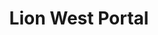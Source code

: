 ---
layout: place
title: "Lion West Portal"
permalink: /california/san-francisco/lion-west-portal.html
stateAbbr: CA
stateName: California
cityName: San Francisco
seo:
  name: "Lion West Portal"
  type: Restaurant
  links: https://lionwestportal.com/
description: "Looking for sushi in San Francisco, California? Check out Lion West Portal for a delightful Japanese dining experience. Enjoy a variety of sushi and other di..."
place_id: ChIJoTonKAB9j4AREVbqEuhgHYw
photos:
  - name: >-
      places/ChIJoTonKAB9j4AREVbqEuhgHYw/photos/AeeoHcJCZyhqrmeE1NC1U6JWs88JfV5n62O1rdCesMWExL9VcHrwXlHcIU8-1XUe8LANgywSFvv_rpB75ANffTUvhoMScblzVc6vjd9OBzew3FlG33iy5T0UgpOlBuW7FGK1LLzW3cRTEJ9dJ-neiArlt0lf7RKjwxtsZqHm6Q_xT74mEYJab1wBQlLsJY8pVncPMJUb2CN59s67RI8TKP3DJmX0pOfIydhe4-21yLkbaZBHmmnvAcCn0Cc5yzwj30HwhVTopL5JAos1yScqXr7d-YXyIIUpyRIkN9A43f3EorizJVjP4g4WXDPjYEsTAOzcbdSLaaWEh0T0MH9kjEjdMijEDDUp8uYPyU7rEoH2JdtH_D8fdExqorEZmuJcmTGQPsUJYvPAeuXZc2Zc7HOBl71unkEf8pjOt0jO-ujQePtYIg
    widthPx: 4800
    heightPx: 3600
    authorAttributions:
      - displayName: Mike Gaal
        uri: https://maps.google.com/maps/contrib/108204102116438754698
        photoUri: >-
          https://lh3.googleusercontent.com/a-/ALV-UjUoYm7YO5zs8XkHAMYMSBes46wbRoMtsrCa6s3yWEJ0AT9nUDZpYQ=s100-p-k-no-mo
    flagContentUri: >-
      https://www.google.com/local/imagery/report/?cb_client=maps_api_places.places_api&image_key=!1e10!2sCIHM0ogKEICAgIDPrp32UA&hl=en-US
    googleMapsUri: >-
      https://www.google.com/maps/place//data=!3m4!1e2!3m2!1sCIHM0ogKEICAgIDPrp32UA!2e10!4m2!3m1!1s0x808f7d0028273aa1:0x8c1d60e812ea5611
  - name: >-
      places/ChIJoTonKAB9j4AREVbqEuhgHYw/photos/AeeoHcIRKXfJWLLcdFvJrVKdm2rOVLyZpugV1ttQsVVIlwxYDSiDJ7uyS08FUF94LZFjzr9Hv52AZWosiWfj2Isatc68_gYeSC5WLHNn7sHAaXPx7zuWyNf2ylnqMacL8O96Y6GLhB9WeUmxxgeQE6DJ-qG2vEQOhImiBIeGZrGdmDOL6oItQ6rUmLVP82tzI7qKQjkHNQ-UVsuV0jK9ONs7ZicogbGX3v0Qz6Y1UQdqlc0AB62vCjLUCWB6WeXxWfdDUu1rNFh1W8XCqfzDN_udP0ap_3Sh5JnbcagMLPzffxL4mLHxRNN5XANMuUB9nuY-JebMpmtq65B2H7qyYRapF_TmxOmU5hQK_LCURkOVmOlRZjoSILjGy0CJHJYv1msWN26n5yWUEE9pdDHlTUyNKoq3J3wlmr4I-viSNHZYQ9Mm1Q
    widthPx: 4032
    heightPx: 3024
    authorAttributions:
      - displayName: Grace Yuen
        uri: https://maps.google.com/maps/contrib/108110912267176227388
        photoUri: >-
          https://lh3.googleusercontent.com/a/ACg8ocKy_VcFQPaUVdGmEjTqyxaZJ98zvV_DPPJbAMWBacAaezTbNA=s100-p-k-no-mo
    flagContentUri: >-
      https://www.google.com/local/imagery/report/?cb_client=maps_api_places.places_api&image_key=!1e10!2sCIHM0ogKEICAgMCI9czZbw&hl=en-US
    googleMapsUri: >-
      https://www.google.com/maps/place//data=!3m4!1e2!3m2!1sCIHM0ogKEICAgMCI9czZbw!2e10!4m2!3m1!1s0x808f7d0028273aa1:0x8c1d60e812ea5611
  - name: >-
      places/ChIJoTonKAB9j4AREVbqEuhgHYw/photos/AeeoHcKebRx3FrRhTwS231rq0ldZdpWFnRZN7EutEjBtX-wt4RSgZvHSab0dFLzCu04tO4dvxusqUjAksL-HAWOPMW568pCNf2t3BYoPuN_ZIVTvndrvXmD8cXH6582VFGeLz6jadGlhy2vCSkL6dZfyJ01flLpOeCJcRmVCAKqRJqNO8Q-XHuppuAukOpNU_gRPoE_vd7WUJxPx2u5TzwWwoeq-WE6L8qwJHQWLIBp_gwaOhFJ2qukWKFLPcUmnQwnt-GbMwXVFRbvg2pAZjXGIU1mkp2LBuMihuCL-dhuSLIz5SUseOzegjI95euICIsQpwab88fvNL4ADav14F--YXZi4NM5cqejMf1He7i6f1ToEZOghwS9s2ipsAot0gcIzoW4vqLkXuqPhO1wdIBqIazJsLOWBcD8x7BmkPOWe4eaa7Rc
    widthPx: 4032
    heightPx: 3024
    authorAttributions:
      - displayName: Gaelen Gates
        uri: https://maps.google.com/maps/contrib/107636754349613569316
        photoUri: >-
          https://lh3.googleusercontent.com/a-/ALV-UjWnoFYUaYn1OcFXDGOBDAwC9iH9osbbS7c3uygTxL319HFQsiOz=s100-p-k-no-mo
    flagContentUri: >-
      https://www.google.com/local/imagery/report/?cb_client=maps_api_places.places_api&image_key=!1e10!2sCIHM0ogKEICAgMDA7oSnuwE&hl=en-US
    googleMapsUri: >-
      https://www.google.com/maps/place//data=!3m4!1e2!3m2!1sCIHM0ogKEICAgMDA7oSnuwE!2e10!4m2!3m1!1s0x808f7d0028273aa1:0x8c1d60e812ea5611
  - name: >-
      places/ChIJoTonKAB9j4AREVbqEuhgHYw/photos/AeeoHcLs55a8kL76C14ue1VvzQ5tsa3hf7Sr54LC8-NWYHBzYyBVYN6j91xZ-K1TpJXwQjKx5ay7-hM3XRWTpO4fnMhFVMBn1bjxPTs_W4EOG3ZayTc55kPRyj27SBvIFzCuodTtxqcSPoeAU4JGbFFTXXePzUI21CKg6yUcAvqFgxIkfHYk-P-c0sSLDZ4hXGl-l1Y10js6EI9xajyP6Mi2JjORUgmMip4NmYARpju_5Sl049yMXsyhzEBKEP9ebHxHMCbf6gt5lH3rwgf-JM4XDrqOWHak_eDYsFH8VvAKPkR1NpNQj3F1DR6uCEVAxvszM9yj_sv3e8NIBe02hw7KkrTNlq_MUpZnAo5NWmax4fIbKOs3aVcfoSxRTgX3VsknTj0wTJW1vDRVUvslAeMa2OjWxmj_0A_bIxFwER65B9A
    widthPx: 4032
    heightPx: 3024
    authorAttributions:
      - displayName: Claudio Palma
        uri: https://maps.google.com/maps/contrib/100190772748742117107
        photoUri: >-
          https://lh3.googleusercontent.com/a-/ALV-UjXx1JvRrjP37sSS2T7AdNLvwLFKvTOypxWqBU95XMXxTpGdJsr5=s100-p-k-no-mo
    flagContentUri: >-
      https://www.google.com/local/imagery/report/?cb_client=maps_api_places.places_api&image_key=!1e10!2sCIHM0ogKEICAgICvo72zOQ&hl=en-US
    googleMapsUri: >-
      https://www.google.com/maps/place//data=!3m4!1e2!3m2!1sCIHM0ogKEICAgICvo72zOQ!2e10!4m2!3m1!1s0x808f7d0028273aa1:0x8c1d60e812ea5611
  - name: >-
      places/ChIJoTonKAB9j4AREVbqEuhgHYw/photos/AeeoHcIe5B0eOKemEcfUpPZjUrtpU5tlupHrNMnQdh4_NHnhjsZ89agekkIxmN7JnXoyUa0akojo2ceXCsl9Ngvg4Iaes1hh1VS1QVmj7yUo8GyhWwh5GKSBRO2kUSXsZWAZEOYRZaFWRps1Az1bu5pIwxh9GvqLqL-n4AAsMT774T7fziZurRcDyr5xGTBifi0u7h7lN77T4L6XhCA5whSAhjeOuwxSGYYQKM_byTCEmPTTEVdt3caOF1aL6maAm8pzYoTRbD0QXqm15NXll09JjIxATMvozwDTMaQ4OSngqQU_Syn63eBHUKSC_MUgqKHnqYSC19DBaSEXN-4TEWMOgBL4bVeQrGr5ety6sGJm16tQGL-zRSdshK_DjfowTV9EhsJobN2ffQ-jn93b2Ds-6BXol9roFx62dlk16n4mwnDxgMk
    widthPx: 4000
    heightPx: 3000
    authorAttributions:
      - displayName: Paul Chan
        uri: https://maps.google.com/maps/contrib/104085603801790709162
        photoUri: >-
          https://lh3.googleusercontent.com/a/ACg8ocKf-7PuxQ5FrExgluDNulVxO8jiEfakhcevgxiIL_TVzsRMAA=s100-p-k-no-mo
    flagContentUri: >-
      https://www.google.com/local/imagery/report/?cb_client=maps_api_places.places_api&image_key=!1e10!2sCIHM0ogKEICAgMCw85KN9wE&hl=en-US
    googleMapsUri: >-
      https://www.google.com/maps/place//data=!3m4!1e2!3m2!1sCIHM0ogKEICAgMCw85KN9wE!2e10!4m2!3m1!1s0x808f7d0028273aa1:0x8c1d60e812ea5611
  - name: >-
      places/ChIJoTonKAB9j4AREVbqEuhgHYw/photos/AeeoHcLvsVXt3hEKQk-M3VJn0n06gUhaY4p9wjxqSjnVIQxKxtIWo7h_sLv17uM80I-tfK-eOvBNZbA_qeuqcTNfnhxQS9BgLlCFBwsEY6aONOUjZ_8ONqZn877C1wzunt9D5AuaTBB50w2UnSuUI4jo3FjBnhpLHLq-Gb7_fX3rCJR8zgwTmslV18ENGRwttz4HNk-tzSsCp2V_MsCpt7-O_S8FuKIWus56DPL52Sa1g9qOyS-z9xb1EOIL4bIloUheeEdHKnBAeUFT7ZyJNUdJhrDUIHRptbL2tME30MXsvDi8sLTDaSLIVEvMxAQfG8zX28VBkk13bZtcoyFudurctlb2hEcDTqyKofZ-GqL87XNfXi560eGEc11VckDaATYkb-ef6nzWDXnIh5AySq9Fy1PAnqrCq2sQG8o943hiMsLXRXKr
    widthPx: 3600
    heightPx: 4800
    authorAttributions:
      - displayName: Claudio Palma
        uri: https://maps.google.com/maps/contrib/100190772748742117107
        photoUri: >-
          https://lh3.googleusercontent.com/a-/ALV-UjXx1JvRrjP37sSS2T7AdNLvwLFKvTOypxWqBU95XMXxTpGdJsr5=s100-p-k-no-mo
    flagContentUri: >-
      https://www.google.com/local/imagery/report/?cb_client=maps_api_places.places_api&image_key=!1e10!2sCIHM0ogKEICAgICvo72z2QE&hl=en-US
    googleMapsUri: >-
      https://www.google.com/maps/place//data=!3m4!1e2!3m2!1sCIHM0ogKEICAgICvo72z2QE!2e10!4m2!3m1!1s0x808f7d0028273aa1:0x8c1d60e812ea5611
  - name: >-
      places/ChIJoTonKAB9j4AREVbqEuhgHYw/photos/AeeoHcIyE_1M33mieTFKNrc7acrBwTFXjYyyASSQigtd5R3uf55rzEwQpuKW7Uohw97wJ6pn58iiGPnQjhmEmEUnUYYsrTluS7nZVACERsomsczbzf1-leTH1STahjpvVhDdRutp9HsZ33-FFXDgXr8ehOpXLPtMpR2McVFOyDkSbsRHt16Egx0uSJxi_ivRWu9pnAiOHhBwJQv6MNaXiCtM1O17CK_py8KJklUVDAhS6eNs7Ipfh3Mp0k3t-Zu0VUqKjiIilgjn5OxrRyJua0gX86aq4F8iPXRdeheX1ToxWjVA9ptKbMV7Y3m8Q-fqIRNpG0iYBYbeVukVIZUP0ucspM7r800dUS1ZsQV_4u1fs3jmikZg0_Ik1ho_Kz8_iHwTHXp5xiJy4Trvz98MFJcI1z1JG7vu527LlQRBiomLaHw08Q
    widthPx: 4000
    heightPx: 3000
    authorAttributions:
      - displayName: Paul Chan
        uri: https://maps.google.com/maps/contrib/104085603801790709162
        photoUri: >-
          https://lh3.googleusercontent.com/a/ACg8ocKf-7PuxQ5FrExgluDNulVxO8jiEfakhcevgxiIL_TVzsRMAA=s100-p-k-no-mo
    flagContentUri: >-
      https://www.google.com/local/imagery/report/?cb_client=maps_api_places.places_api&image_key=!1e10!2sCIHM0ogKEICAgMCw85KNNw&hl=en-US
    googleMapsUri: >-
      https://www.google.com/maps/place//data=!3m4!1e2!3m2!1sCIHM0ogKEICAgMCw85KNNw!2e10!4m2!3m1!1s0x808f7d0028273aa1:0x8c1d60e812ea5611
  - name: >-
      places/ChIJoTonKAB9j4AREVbqEuhgHYw/photos/AeeoHcKCJtFrwYAxYybDkRtbTFCcG6fN67RxjeIvvQuMebJthgSmDTqjmPsMUWU_VPwGjjWGn61jYXaKwefRVW9DglK2ZvTkon8ZZI3gkkOg6pu83qtxF7lfZ-VUZN98S70oBnAbldgcJPf5W_FdhIkkknDDsaOiQVvbWpx86F2aVdhREgyyNbBqlijICWzgeO8pr-Ln7nd68iUxBZlxrL7k0na5cbnu_fSgW_znyiq7M5K8uB2qSjKAFBxg_zMwijYoZjGIoJUEicPpWpsbGoPteaSIT6w5G11dlUngqshp268eY4aYPvHcq4a5kOLICV_8nuYgjYlhJ7bP_KeqreqqjIgaFG6wn_O_0Qr3YViKThORXBEQvoTZc9NHWCTusBQALyrq3vC5oIb1oQqhjp4bkc6cjZkjtn77nKHZ6c6BwKpofVQ9
    widthPx: 3024
    heightPx: 4032
    authorAttributions:
      - displayName: Ric Lee
        uri: https://maps.google.com/maps/contrib/104520885142305916611
        photoUri: >-
          https://lh3.googleusercontent.com/a-/ALV-UjW1zSDGElYZy89xtGHj63yKDvF8Fv4RcznT-Cs_QQlQCKZrcUXl=s100-p-k-no-mo
    flagContentUri: >-
      https://www.google.com/local/imagery/report/?cb_client=maps_api_places.places_api&image_key=!1e10!2sCIHM0ogKEICAgICP3uDY6QE&hl=en-US
    googleMapsUri: >-
      https://www.google.com/maps/place//data=!3m4!1e2!3m2!1sCIHM0ogKEICAgICP3uDY6QE!2e10!4m2!3m1!1s0x808f7d0028273aa1:0x8c1d60e812ea5611
  - name: >-
      places/ChIJoTonKAB9j4AREVbqEuhgHYw/photos/AeeoHcJvb60R5pYO9Q1LZjIfDz8ERlwUFvCsrls0tbzJuRaAlQkxljxd2i5tzKaqt9BpNt_CUFvwYwT2NaKPyTLe8WuYA6rn-FG3KfQKYrsc6Bs9Wr84aSstaXOsp-9Tzc5t_tL97axTVYo85gI8xD6Zclt0H1Zg8iCL1PdskuUYV-N4AQbbxvcMnoRRy71TfFv4oPf_gSmHA7F_VRIQSAsg4uHV6LcMH6A1RXHwh2bR_6ODeaAbBBAGZa6F5dsNNy01IdO4T8GEnNUpalXsALpCn8HT5tehFMbJ0ocPuqMRNiGNm3RsNK7qkn8C1ZeedLvAS2BbEz8O8-zhcUE9UCx_o5mSLLw-HYNiRtklWl1cvt2x3OTte2Tw2RQVQQyMSZmgCHi5whvFNdBMAxaoX0JW1OSPdQQO6Y0jyFK9SQbYrxJhMQ
    widthPx: 640
    heightPx: 532
    authorAttributions:
      - displayName: Drew Tillotson
        uri: https://maps.google.com/maps/contrib/117544953173352534404
        photoUri: >-
          https://lh3.googleusercontent.com/a/ACg8ocIn4jBgqmgwzCsDWElrYA-WX_IJaBU8hwj_trHpDucasuf9fg=s100-p-k-no-mo
    flagContentUri: >-
      https://www.google.com/local/imagery/report/?cb_client=maps_api_places.places_api&image_key=!1e10!2sCIHM0ogKEICAgICv7JjUfg&hl=en-US
    googleMapsUri: >-
      https://www.google.com/maps/place//data=!3m4!1e2!3m2!1sCIHM0ogKEICAgICv7JjUfg!2e10!4m2!3m1!1s0x808f7d0028273aa1:0x8c1d60e812ea5611
  - name: >-
      places/ChIJoTonKAB9j4AREVbqEuhgHYw/photos/AeeoHcLRAEyU4ThO4CzByfayb67WYaNkDvf6eNni508qL_fcY68j5gaFWb_3NpZL1K80fgLCYyWCW2Yb-bnfor0HagCpzVKuvgdiDBYOSEWLSgGXyIbn2ZyzDU9wEatU_iIULHMAnQZWTLW6egTicwGSh0iqDoghWK6tC7MtPFbGJj2PND1HgLv2X3ASVpxf6VDbalT1urwYJmHD1OPOQbrvmvDCOLtHc54IT7MlITCRG-6xSJVtf5w6DacsDrPGzOkdp8gvuBisnkgiXWnikF0Y-ijVkdg-4Mj30DQBzHDorIl-ORwaQO8tyrOcS1eiV9iBXhltNrzGVUntHww6-_AejvwlmtgsghPDQPq30RxcZVqtjgLw6cKRNg1l31KT9I-Wr5129pmUSImB3dA57uR4fj1m2WbCrtg6xf4m_gyOElUgrg
    widthPx: 3024
    heightPx: 4032
    authorAttributions:
      - displayName: Grace Yuen
        uri: https://maps.google.com/maps/contrib/108110912267176227388
        photoUri: >-
          https://lh3.googleusercontent.com/a/ACg8ocKy_VcFQPaUVdGmEjTqyxaZJ98zvV_DPPJbAMWBacAaezTbNA=s100-p-k-no-mo
    flagContentUri: >-
      https://www.google.com/local/imagery/report/?cb_client=maps_api_places.places_api&image_key=!1e10!2sCIHM0ogKEICAgMCI9czZXw&hl=en-US
    googleMapsUri: >-
      https://www.google.com/maps/place//data=!3m4!1e2!3m2!1sCIHM0ogKEICAgMCI9czZXw!2e10!4m2!3m1!1s0x808f7d0028273aa1:0x8c1d60e812ea5611
address: 301 W Portal Ave, San Francisco, CA 94127, USA
street: 301 W Portal Ave
city: San Francisco
state: CA
zip: '94127'
country: USA
neighborhood: West of Twin Peaks
latitude: '37.737752'
longitude: '-122.468963'
accessibility_options:
  wheelchairAccessibleEntrance: true
business_status: OPERATIONAL
name: Lion West Portal
google_maps_links:
  directionsUri: >-
    https://www.google.com/maps/dir//''/data=!4m7!4m6!1m1!4e2!1m2!1m1!1s0x808f7d0028273aa1:0x8c1d60e812ea5611!3e0
  placeUri: https://maps.google.com/?cid=10096332489500546577
  writeAReviewUri: >-
    https://www.google.com/maps/place//data=!4m3!3m2!1s0x808f7d0028273aa1:0x8c1d60e812ea5611!12e1
  reviewsUri: >-
    https://www.google.com/maps/place//data=!4m4!3m3!1s0x808f7d0028273aa1:0x8c1d60e812ea5611!9m1!1b1
  photosUri: >-
    https://www.google.com/maps/place//data=!4m3!3m2!1s0x808f7d0028273aa1:0x8c1d60e812ea5611!10e5
primary_type: Sushi Restaurant
opening_hours:
  regular: null
  current: null
secondary_opening_hours:
  regular:
    weekdayDescriptions: null
    type: null
  current:
    weekdayDescriptions: null
    type: null
phone: null
price_level: null
price_range: $30 &ndash; $50
rating: '4.6'
rating_count: 29
website: https://lionwestportal.com/
reviews:
  - name: >-
      places/ChIJoTonKAB9j4AREVbqEuhgHYw/reviews/ChZDSUhNMG9nS0VJQ0FnTURBN29TOVpBEAE
    relativePublishTimeDescription: 2 months ago
    rating: 5
    text:
      text: >-
        LOVE this place! We’d been missing a great vegan sushi place ever since
        Tataki Canyon closed, and I’m so glad Lion opened. Everything we had was
        delicious, and the little carts going around, Dim Sum-style, were a nice
        treat. Service was wonderful. The no-tips model makes me feel good about
        patronizing an establishment that pays its servers fairly rather than
        forcing them to rely on tips. We’ll be back here frequently.
      languageCode: en
    originalText:
      text: >-
        LOVE this place! We’d been missing a great vegan sushi place ever since
        Tataki Canyon closed, and I’m so glad Lion opened. Everything we had was
        delicious, and the little carts going around, Dim Sum-style, were a nice
        treat. Service was wonderful. The no-tips model makes me feel good about
        patronizing an establishment that pays its servers fairly rather than
        forcing them to rely on tips. We’ll be back here frequently.
      languageCode: en
    authorAttribution:
      displayName: Gaelen Gates
      uri: https://www.google.com/maps/contrib/107636754349613569316/reviews
      photoUri: >-
        https://lh3.googleusercontent.com/a-/ALV-UjWnoFYUaYn1OcFXDGOBDAwC9iH9osbbS7c3uygTxL319HFQsiOz=s128-c0x00000000-cc-rp-mo
    publishTime: '2025-02-09T04:46:25.330693Z'
    flagContentUri: >-
      https://www.google.com/local/review/rap/report?postId=ChZDSUhNMG9nS0VJQ0FnTURBN29TOVpBEAE&d=17924085&t=1
    googleMapsUri: >-
      https://www.google.com/maps/reviews/data=!4m6!14m5!1m4!2m3!1sChZDSUhNMG9nS0VJQ0FnTURBN29TOVpBEAE!2m1!1s0x808f7d0028273aa1:0x8c1d60e812ea5611
  - name: >-
      places/ChIJoTonKAB9j4AREVbqEuhgHYw/reviews/ChZDSUhNMG9nS0VJQ0FnTUN3ODVLTlJ3EAE
    relativePublishTimeDescription: 3 weeks ago
    rating: 5
    text:
      text: >-
        Great addition to the neighborhood. The food is not your typical sushi
        fare. More like little dishes, grilled items, selection of rolls and
        other innovative chef specials. Everything is super fresh and tasty.
      languageCode: en
    originalText:
      text: >-
        Great addition to the neighborhood. The food is not your typical sushi
        fare. More like little dishes, grilled items, selection of rolls and
        other innovative chef specials. Everything is super fresh and tasty.
      languageCode: en
    authorAttribution:
      displayName: Paul Chan
      uri: https://www.google.com/maps/contrib/104085603801790709162/reviews
      photoUri: >-
        https://lh3.googleusercontent.com/a/ACg8ocKf-7PuxQ5FrExgluDNulVxO8jiEfakhcevgxiIL_TVzsRMAA=s128-c0x00000000-cc-rp-mo-ba6
    publishTime: '2025-03-21T03:49:46.899571Z'
    flagContentUri: >-
      https://www.google.com/local/review/rap/report?postId=ChZDSUhNMG9nS0VJQ0FnTUN3ODVLTlJ3EAE&d=17924085&t=1
    googleMapsUri: >-
      https://www.google.com/maps/reviews/data=!4m6!14m5!1m4!2m3!1sChZDSUhNMG9nS0VJQ0FnTUN3ODVLTlJ3EAE!2m1!1s0x808f7d0028273aa1:0x8c1d60e812ea5611
  - name: >-
      places/ChIJoTonKAB9j4AREVbqEuhgHYw/reviews/ChZDSUhNMG9nS0VJQ0FnTUNRX082Wk5nEAE
    relativePublishTimeDescription: a month ago
    rating: 5
    text:
      text: >-
        You can taste the quality in the food. The fish tastes so fresh and the
        flavor profile is elegant and well balanced. An experience overall!
        Service is also just so great. I love how they come out with different
        appetizers in a cart to choose from. Mun & Suki were wonderful!
      languageCode: en
    originalText:
      text: >-
        You can taste the quality in the food. The fish tastes so fresh and the
        flavor profile is elegant and well balanced. An experience overall!
        Service is also just so great. I love how they come out with different
        appetizers in a cart to choose from. Mun & Suki were wonderful!
      languageCode: en
    authorAttribution:
      displayName: Elisabeth Rodriguez
      uri: https://www.google.com/maps/contrib/102611513956987379465/reviews
      photoUri: >-
        https://lh3.googleusercontent.com/a/ACg8ocJObM_8FJxhsmTfdUDlm1xcqZdxqk73RSmmdWe4_TNMICRfEg=s128-c0x00000000-cc-rp-mo
    publishTime: '2025-03-03T04:20:42.592048Z'
    flagContentUri: >-
      https://www.google.com/local/review/rap/report?postId=ChZDSUhNMG9nS0VJQ0FnTUNRX082Wk5nEAE&d=17924085&t=1
    googleMapsUri: >-
      https://www.google.com/maps/reviews/data=!4m6!14m5!1m4!2m3!1sChZDSUhNMG9nS0VJQ0FnTUNRX082Wk5nEAE!2m1!1s0x808f7d0028273aa1:0x8c1d60e812ea5611
  - name: >-
      places/ChIJoTonKAB9j4AREVbqEuhgHYw/reviews/ChdDSUhNMG9nS0VJQ0FnTUN3bnJ5ZW13RRAB
    relativePublishTimeDescription: 3 weeks ago
    rating: 5
    text:
      text: >-
        Heya (vegan) and Bow to your sensei (vegan) were both recommended by the
        waitress and they both did not disappoint!! Both were delicious - but I
        must say the Heya roll won my top choice. All the flavors in the roll
        and the vegan salmon made me feel like I was enjoying a ‘real sushi
        roll’ 😍


        It was also nice to have the whole top floor section to ourselves while
        eating 🤗 the waitress was attentive and friendly.


        The only things I wouldn’t order again were the two items from the dim
        sum cart (see photos) as they were just alright - too much rice
      languageCode: en
    originalText:
      text: >-
        Heya (vegan) and Bow to your sensei (vegan) were both recommended by the
        waitress and they both did not disappoint!! Both were delicious - but I
        must say the Heya roll won my top choice. All the flavors in the roll
        and the vegan salmon made me feel like I was enjoying a ‘real sushi
        roll’ 😍


        It was also nice to have the whole top floor section to ourselves while
        eating 🤗 the waitress was attentive and friendly.


        The only things I wouldn’t order again were the two items from the dim
        sum cart (see photos) as they were just alright - too much rice
      languageCode: en
    authorAttribution:
      displayName: Victoria Thuy Vy Milaniya
      uri: https://www.google.com/maps/contrib/115148681570176967776/reviews
      photoUri: >-
        https://lh3.googleusercontent.com/a-/ALV-UjUc1RT_cTm9Y4k6NF6B9a94yORegEI5BAh44pBm7vYLdIIM2Jk=s128-c0x00000000-cc-rp-mo-ba3
    publishTime: '2025-03-19T02:18:08.353089Z'
    flagContentUri: >-
      https://www.google.com/local/review/rap/report?postId=ChdDSUhNMG9nS0VJQ0FnTUN3bnJ5ZW13RRAB&d=17924085&t=1
    googleMapsUri: >-
      https://www.google.com/maps/reviews/data=!4m6!14m5!1m4!2m3!1sChdDSUhNMG9nS0VJQ0FnTUN3bnJ5ZW13RRAB!2m1!1s0x808f7d0028273aa1:0x8c1d60e812ea5611
  - name: >-
      places/ChIJoTonKAB9j4AREVbqEuhgHYw/reviews/ChdDSUhNMG9nS0VJQ0FnSUNQOVlPSmxRRRAB
    relativePublishTimeDescription: 4 months ago
    rating: 5
    text:
      text: >-
        I visited during their soft open, it was just their fourth night of
        business. The service was still getting itself worked out, so things
        were a little slower than I would have liked, but things were on par
        with other soft open operations I've seen.


        The food was really good and more than made up for the front-of-house
        hiccups. The dishes were unique and filled with a host of flavors. We
        ordered one main from the menu and then had a bunch from the cart. This
        place will be GREAT if you have a mix of omnivores, vegetarians, and
        vegans.


        We ordered "Paul the Pilot", named in honor of a customer which has
        followed the chef in various restaurants through the years. The dish is
        cooked table-side using open flame, it's really an experience. What
        emerges from the foil is a delicious combination of flavors.


        Next the restaurant has a cart that comes around every 5-10 minutes with
        small plates that might be sushi, maki, or a variety of other
        interesting creations. I can't remember exactly all the things we
        ordered, but they included scallop sashimi, vegan "salmon" sashimi, a
        couple of rolls, and bean curd pockets filled with rice and sea urchin.


        A great "bonus" for this place is that it is tip-free. I love not having
        this pressure. I thought the prices were reasonable, and if I take 20%
        off, the prices are quite good. Thank you to the chef/owner who decided,
        "let's just put the real cost on the menu"!


        Do GO HERE if you want a calm atmosphere to enjoy unique dishes, in each
        of which you will find a complimenting set of flavors, and an
        interesting dining style, thanks to the mix of menu and surprises from
        the cart.


        Do NOT GO HERE, probably, if you're looking for a fast bite as parents
        with a couple of kids. The service is likely to be a little slower than
        you want and the dishes might be a challenge for picky or nervous
        diners.
      languageCode: en
    originalText:
      text: >-
        I visited during their soft open, it was just their fourth night of
        business. The service was still getting itself worked out, so things
        were a little slower than I would have liked, but things were on par
        with other soft open operations I've seen.


        The food was really good and more than made up for the front-of-house
        hiccups. The dishes were unique and filled with a host of flavors. We
        ordered one main from the menu and then had a bunch from the cart. This
        place will be GREAT if you have a mix of omnivores, vegetarians, and
        vegans.


        We ordered "Paul the Pilot", named in honor of a customer which has
        followed the chef in various restaurants through the years. The dish is
        cooked table-side using open flame, it's really an experience. What
        emerges from the foil is a delicious combination of flavors.


        Next the restaurant has a cart that comes around every 5-10 minutes with
        small plates that might be sushi, maki, or a variety of other
        interesting creations. I can't remember exactly all the things we
        ordered, but they included scallop sashimi, vegan "salmon" sashimi, a
        couple of rolls, and bean curd pockets filled with rice and sea urchin.


        A great "bonus" for this place is that it is tip-free. I love not having
        this pressure. I thought the prices were reasonable, and if I take 20%
        off, the prices are quite good. Thank you to the chef/owner who decided,
        "let's just put the real cost on the menu"!


        Do GO HERE if you want a calm atmosphere to enjoy unique dishes, in each
        of which you will find a complimenting set of flavors, and an
        interesting dining style, thanks to the mix of menu and surprises from
        the cart.


        Do NOT GO HERE, probably, if you're looking for a fast bite as parents
        with a couple of kids. The service is likely to be a little slower than
        you want and the dishes might be a challenge for picky or nervous
        diners.
      languageCode: en
    authorAttribution:
      displayName: Justin Mattson
      uri: https://www.google.com/maps/contrib/103201238410770468762/reviews
      photoUri: >-
        https://lh3.googleusercontent.com/a-/ALV-UjXSvEL3rWJh1sq_BFugwdnhgCqwwr8xPPJLPcxMYHUgSIHCy7LJ6Q=s128-c0x00000000-cc-rp-mo-ba3
    publishTime: '2024-11-26T19:17:15.157857Z'
    flagContentUri: >-
      https://www.google.com/local/review/rap/report?postId=ChdDSUhNMG9nS0VJQ0FnSUNQOVlPSmxRRRAB&d=17924085&t=1
    googleMapsUri: >-
      https://www.google.com/maps/reviews/data=!4m6!14m5!1m4!2m3!1sChdDSUhNMG9nS0VJQ0FnSUNQOVlPSmxRRRAB!2m1!1s0x808f7d0028273aa1:0x8c1d60e812ea5611
parking_options: null
payment_options:
  acceptsCreditCards: true
  acceptsCashOnly: false
allow_dogs: null
curbside_pickup: false
delivery: false
dine_in: true
good_for_children: false
good_for_groups: null
good_for_sports: false
live_music: false
menu_for_children: false
outdoor_seating: null
reservable: true
restroom: true
serves_beer: null
serves_breakfast: null
serves_brunch: null
serves_cocktails: null
serves_coffee: null
serves_dinner: true
serves_dessert: true
serves_lunch: null
serves_vegetarian_food: null
serves_wine: null
takeout: null
summary: null

---